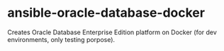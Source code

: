 # ansible-oracle-database-docker
Creates Oracle Database Enterprise Edition platform on Docker (for dev environments, only testing porpose).
